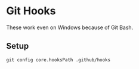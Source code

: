 # Git Hooks

These work even on Windows because of Git Bash.

## Setup

`git config core.hooksPath .github/hooks`
